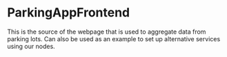 # ParkingAppFrontend
This is the source of the webpage that is used to aggregate data from parking lots. Can also be used as an example to set up alternative services using our nodes.
